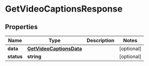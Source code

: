 
# GetVideoCaptionsResponse

## Properties

Name | Type | Description | Notes
------------ | ------------- | ------------- | -------------
**data** | [**GetVideoCaptionsData**](GetVideoCaptionsData.md) |  |  [optional]
**status** | **string** |  |  [optional]



